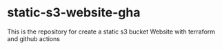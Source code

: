 # static-s3-website-gha
This is the repository for create a static s3 bucket Website with terraform and github actions
